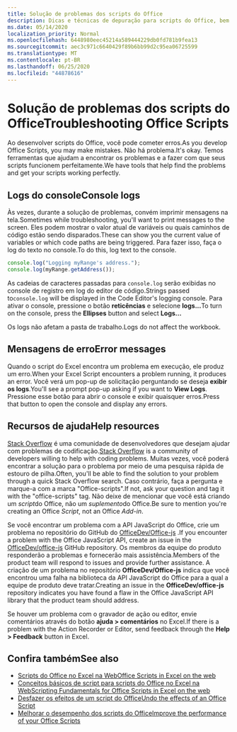 ```yaml
---
title: Solução de problemas dos scripts do Office
description: Dicas e técnicas de depuração para scripts do Office, bem como recursos da ajuda.
ms.date: 05/14/2020
localization_priority: Normal
ms.openlocfilehash: 6448980eec45214a589444229db0fd781b9fea13
ms.sourcegitcommit: aec3c971c6640429f89b6bb99d2c95ea06725599
ms.translationtype: MT
ms.contentlocale: pt-BR
ms.lasthandoff: 06/25/2020
ms.locfileid: "44878616"
---
```

# <a name="troubleshooting-office-scripts"></a><span data-ttu-id="1d264-103">Solução de problemas dos scripts do Office</span><span class="sxs-lookup"><span data-stu-id="1d264-103">Troubleshooting Office Scripts</span></span>

<span data-ttu-id="1d264-104">Ao desenvolver scripts do Office, você pode cometer erros.</span><span class="sxs-lookup"><span data-stu-id="1d264-104">As you develop Office Scripts, you may make mistakes.</span></span> <span data-ttu-id="1d264-105">Não há problema.</span><span class="sxs-lookup"><span data-stu-id="1d264-105">It's okay.</span></span> <span data-ttu-id="1d264-106">Temos ferramentas que ajudam a encontrar os problemas e a fazer com que seus scripts funcionem perfeitamente.</span><span class="sxs-lookup"><span data-stu-id="1d264-106">We have tools that help find the problems and get your scripts working perfectly.</span></span>

## <a name="console-logs"></a><span data-ttu-id="1d264-107">Logs do console</span><span class="sxs-lookup"><span data-stu-id="1d264-107">Console logs</span></span>

<span data-ttu-id="1d264-108">Às vezes, durante a solução de problemas, convém imprimir mensagens na tela.</span><span class="sxs-lookup"><span data-stu-id="1d264-108">Sometimes while troubleshooting, you'll want to print messages to the screen.</span></span> <span data-ttu-id="1d264-109">Eles podem mostrar o valor atual de variáveis ou quais caminhos de código estão sendo disparados.</span><span class="sxs-lookup"><span data-stu-id="1d264-109">These can show you the current value of variables or which code paths are being triggered.</span></span> <span data-ttu-id="1d264-110">Para fazer isso, faça o log do texto no console.</span><span class="sxs-lookup"><span data-stu-id="1d264-110">To do this, log text to the console.</span></span>

```TypeScript
console.log("Logging myRange's address.");
console.log(myRange.getAddress());
```

<span data-ttu-id="1d264-111">As cadeias de caracteres passadas para `console.log` serão exibidas no console de registro em log do editor de código.</span><span class="sxs-lookup"><span data-stu-id="1d264-111">Strings passed to`console.log` will be displayed in the Code Editor's logging console.</span></span> <span data-ttu-id="1d264-112">Para ativar o console, pressione o botão **reticências** e selecione **logs...**</span><span class="sxs-lookup"><span data-stu-id="1d264-112">To turn on the console, press the **Ellipses** button and select **Logs...**</span></span>

<span data-ttu-id="1d264-113">Os logs não afetam a pasta de trabalho.</span><span class="sxs-lookup"><span data-stu-id="1d264-113">Logs do not affect the workbook.</span></span>

## <a name="error-messages"></a><span data-ttu-id="1d264-114">Mensagens de erro</span><span class="sxs-lookup"><span data-stu-id="1d264-114">Error messages</span></span>

<span data-ttu-id="1d264-115">Quando o script do Excel encontra um problema em execução, ele produz um erro.</span><span class="sxs-lookup"><span data-stu-id="1d264-115">When your Excel Script encounters a problem running, it produces an error.</span></span> <span data-ttu-id="1d264-116">Você verá um pop-up de solicitação perguntando se deseja **exibir os logs**.</span><span class="sxs-lookup"><span data-stu-id="1d264-116">You'll see a prompt pop-up asking if you want to **View Logs**.</span></span> <span data-ttu-id="1d264-117">Pressione esse botão para abrir o console e exibir quaisquer erros.</span><span class="sxs-lookup"><span data-stu-id="1d264-117">Press that button to open the console and display any errors.</span></span>

## <a name="help-resources"></a><span data-ttu-id="1d264-118">Recursos de ajuda</span><span class="sxs-lookup"><span data-stu-id="1d264-118">Help resources</span></span>

<span data-ttu-id="1d264-119">[Stack Overflow](https://stackoverflow.com/questions/tagged/office-scripts) é uma comunidade de desenvolvedores que desejam ajudar com problemas de codificação.</span><span class="sxs-lookup"><span data-stu-id="1d264-119">[Stack Overflow](https://stackoverflow.com/questions/tagged/office-scripts) is a community of developers willing to help with coding problems.</span></span> <span data-ttu-id="1d264-120">Muitas vezes, você poderá encontrar a solução para o problema por meio de uma pesquisa rápida de estouro de pilha.</span><span class="sxs-lookup"><span data-stu-id="1d264-120">Often, you'll be able to find the solution to your problem through a quick Stack Overflow search.</span></span> <span data-ttu-id="1d264-121">Caso contrário, faça a pergunta e marque-a com a marca "Office-scripts".</span><span class="sxs-lookup"><span data-stu-id="1d264-121">If not, ask your question and tag it with the "office-scripts" tag.</span></span> <span data-ttu-id="1d264-122">Não deixe de mencionar que você está criando um *script*do Office, não um *suplemento*do Office.</span><span class="sxs-lookup"><span data-stu-id="1d264-122">Be sure to mention you're creating an Office *Script*, not an Office *Add-in*.</span></span>

<span data-ttu-id="1d264-123">Se você encontrar um problema com a API JavaScript do Office, crie um problema no repositório do GitHub do [OfficeDev/Office-js](https://github.com/OfficeDev/office-js) .</span><span class="sxs-lookup"><span data-stu-id="1d264-123">If you encounter a problem with the Office JavaScript API, create an issue in the [OfficeDev/office-js](https://github.com/OfficeDev/office-js) GitHub repository.</span></span> <span data-ttu-id="1d264-124">Os membros da equipe do produto responderão a problemas e fornecerão mais assistência.</span><span class="sxs-lookup"><span data-stu-id="1d264-124">Members of the product team will respond to issues and provide further assistance.</span></span> <span data-ttu-id="1d264-125">A criação de um problema no repositório **OfficeDev/Office-js** indica que você encontrou uma falha na biblioteca da API JavaScript do Office para a qual a equipe de produto deve tratar.</span><span class="sxs-lookup"><span data-stu-id="1d264-125">Creating an issue in the **OfficeDev/office-js** repository indicates you have found a flaw in the Office JavaScript API library that the product team should address.</span></span>

<span data-ttu-id="1d264-126">Se houver um problema com o gravador de ação ou editor, envie comentários através do botão **ajuda > comentários** no Excel.</span><span class="sxs-lookup"><span data-stu-id="1d264-126">If there is a problem with the Action Recorder or Editor, send feedback through the **Help > Feedback** button in Excel.</span></span>

## <a name="see-also"></a><span data-ttu-id="1d264-127">Confira também</span><span class="sxs-lookup"><span data-stu-id="1d264-127">See also</span></span>

- [<span data-ttu-id="1d264-128">Scripts do Office no Excel na Web</span><span class="sxs-lookup"><span data-stu-id="1d264-128">Office Scripts in Excel on the web</span></span>](../overview/excel.md)
- [<span data-ttu-id="1d264-129">Conceitos básicos de script para scripts do Office no Excel na Web</span><span class="sxs-lookup"><span data-stu-id="1d264-129">Scripting Fundamentals for Office Scripts in Excel on the web</span></span>](../develop/scripting-fundamentals.md)
- [<span data-ttu-id="1d264-130">Desfazer os efeitos de um script do Office</span><span class="sxs-lookup"><span data-stu-id="1d264-130">Undo the effects of an Office Script</span></span>](undo.md)
- [<span data-ttu-id="1d264-131">Melhorar o desempenho dos scripts do Office</span><span class="sxs-lookup"><span data-stu-id="1d264-131">Improve the performance of your Office Scripts</span></span>](../develop/web-client-performance.md)
